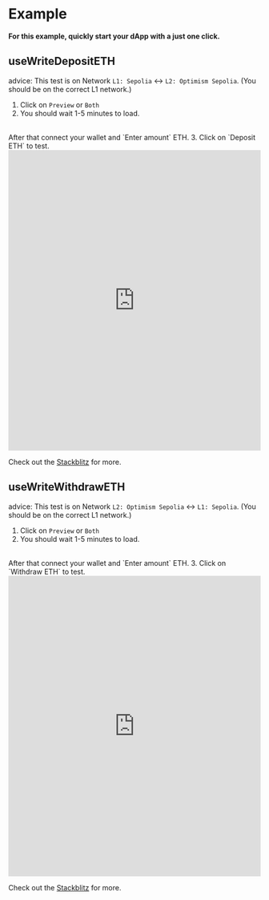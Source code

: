 # Example

<b>For this example, quickly start your dApp with a just one click.</b>

## useWriteDepositETH

advice: This test is on Network `L1: Sepolia` <-> `L2: Optimism Sepolia`. (You should be on the correct L1 network.)
1. Click on `Preview` or `Both`
2. You should wait 1-5 minutes to load.
<br>
After that connect your wallet and `Enter amount` ETH.
3. Click on `Deposit ETH` to test.

<iframe className="mt-6" width="100%" height="600px" frameBorder="0" src="https://stackblitz.com/edit/vitejs-vite-emfnwf?embed=1&file=src%2FApp.tsx"></iframe>

Check out the [Stackblitz](https://stackblitz.com/edit/vitejs-vite-emfnwf?embed=1&file=src%2FApp.tsx) for more.



## useWriteWithdrawETH

advice: This test is on Network `L2: Optimism Sepolia` <-> `L1: Sepolia`. (You should be on the correct L1 network.)
1. Click on `Preview` or `Both`
2. You should wait 1-5 minutes to load.
<br>
After that connect your wallet and `Enter amount` ETH.
3. Click on `Withdraw ETH` to test.

<iframe className="mt-6" width="100%" height="600px" frameBorder="0" src="https://stackblitz.com/edit/vitejs-vite-2fvxcp?embed=1&file=src%2FApp.tsx"></iframe>

Check out the [Stackblitz](https://stackblitz.com/edit/vitejs-vite-2fvxcp?embed=1&file=src%2FApp.tsx) for more.



